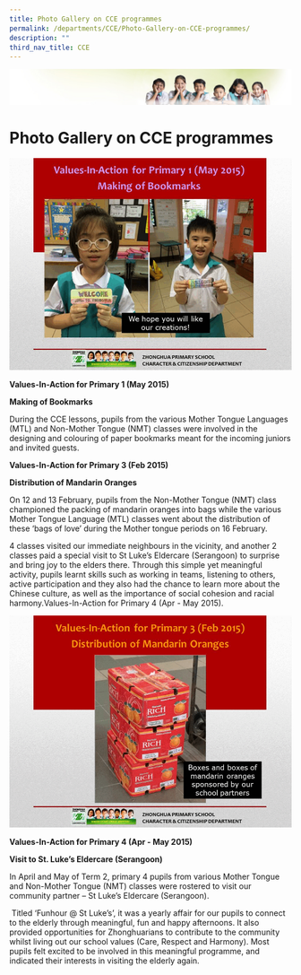```yaml
---
title: Photo Gallery on CCE programmes
permalink: /departments/CCE/Photo-Gallery-on-CCE-programmes/
description: ""
third_nav_title: CCE
---
```

![](/images/Banner.jpg)

Photo Gallery on CCE programmes 
================================

![](/images/CCE.gif)


**Values-In-Action for Primary 1 (May 2015)**

  

**Making of Bookmarks**

  

During the CCE lessons, pupils from the various Mother Tongue Languages (MTL) and Non-Mother Tongue (NMT) classes were involved in the designing and colouring of paper bookmarks meant for the incoming juniors and invited guests.

  

**Values-In-Action for Primary 3 (Feb 2015)**

  

**Distribution of Mandarin Oranges**

  

On 12 and 13 February, pupils from the Non-Mother Tongue (NMT) class championed the packing of mandarin oranges into bags while the various Mother Tongue Language (MTL) classes went about the distribution of these ‘bags of love’ during the Mother tongue periods on 16 February.

  

4 classes visited our immediate neighbours in the vicinity, and another 2 classes paid a special visit to St Luke’s Eldercare (Serangoon) to surprise and bring joy to the elders there. Through this simple yet meaningful activity, pupils learnt skills such as working in teams, listening to others, active participation and they also had the chance to learn more about the Chinese culture, as well as the importance of social cohesion and racial harmony.Values-In-Action for Primary 4 (Apr - May 2015).

![](/images/CCE2.gif)

**Values-In-Action for Primary 4 (Apr - May 2015)**

  

**Visit to St. Luke’s Eldercare (Serangoon)**

  

In April and May of Term 2, primary 4 pupils from various Mother Tongue and Non-Mother Tongue (NMT) classes were rostered to visit our community partner – St Luke’s Eldercare (Serangoon).

  

 Titled ‘Funhour @ St Luke’s’, it was a yearly affair for our pupils to connect to the elderly through meaningful, fun and happy afternoons. It also provided opportunities for Zhonghuarians to contribute to the community whilst living out our school values (Care, Respect and Harmony). Most pupils felt excited to be involved in this meaningful programme, and indicated their interests in visiting the elderly again.